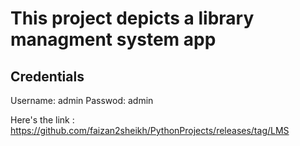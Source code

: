 # This project depicts a library managment system app 

## Credentials 
Username: admin
Passwod: admin

Here's the link : https://github.com/faizan2sheikh/PythonProjects/releases/tag/LMS

